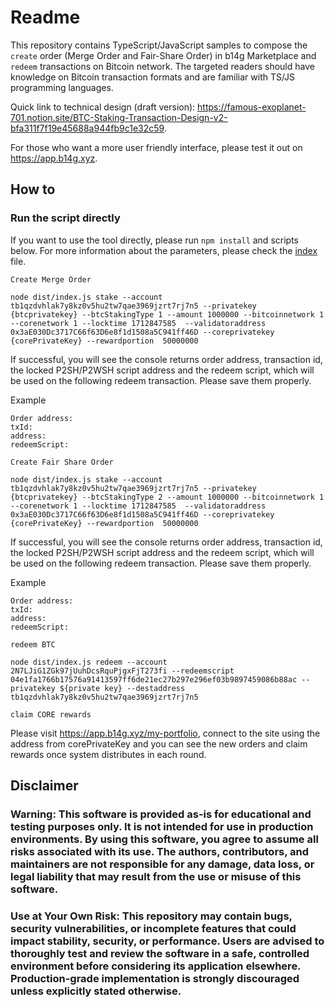 # Readme

This repository contains TypeScript/JavaScript samples to compose the `create` order (Merge Order and Fair-Share Order) in b14g Marketplace and `redeem` transactions on Bitcoin network. The targeted readers should have knowledge on Bitcoin transaction formats and are familiar with TS/JS programming languages.

Quick link to technical design (draft version): https://famous-exoplanet-701.notion.site/BTC-Staking-Transaction-Design-v2-bfa311f7f19e45688a944fb9c1e32c59. 

For those who want a more user friendly interface, please test it out on https://app.b14g.xyz.

## How to

### Run the script directly

If you want to use the tool directly, please run `npm install` and scripts below. For more information about the parameters, please check the [index](index.ts) file.

`Create Merge Order`

``` shell
node dist/index.js stake --account tb1qzdvhlak7y8kz0v5hu2tw7qae3969jzrt7rj7n5 --privatekey {btcprivatekey} --btcStakingType 1 --amount 1000000 --bitcoinnetwork 1 --corenetwork 1 --locktime 1712847585  --validatoraddress  0x3aE030Dc3717C66f63D6e8f1d1508a5C941ff46D --coreprivatekey {corePrivateKey} --rewardportion  50000000
```

If successful, you will see the console returns order address, transaction id, the locked P2SH/P2WSH script address and the redeem script, which will be used on the following redeem transaction. Please save them properly. 

Example

``` shell
Order address: 
txId: 
address: 
redeemScript: 
```

`Create Fair Share Order`

``` shell
node dist/index.js stake --account tb1qzdvhlak7y8kz0v5hu2tw7qae3969jzrt7rj7n5 --privatekey {btcprivatekey} --btcStakingType 2 --amount 1000000 --bitcoinnetwork 1 --corenetwork 1 --locktime 1712847585  --validatoraddress  0x3aE030Dc3717C66f63D6e8f1d1508a5C941ff46D --coreprivatekey {corePrivateKey} --rewardportion  50000000
```

If successful, you will see the console returns order address, transaction id, the locked P2SH/P2WSH script address and the redeem script, which will be used on the following redeem transaction. Please save them properly.

Example

``` shell
Order address: 
txId: 
address: 
redeemScript: 
```



`redeem BTC`
```shell
node dist/index.js redeem --account 2N7LJiG1ZGk97jUuhDcsRquPjgxFjT273fi --redeemscript 04e1fa1766b17576a91413597ff6de21ec27b297e296ef03b9897459086b88ac --privatekey ${private key} --destaddress tb1qzdvhlak7y8kz0v5hu2tw7qae3969jzrt7rj7n5
```

`claim CORE rewards`

Please visit https://app.b14g.xyz/my-portfolio, connect to the site using the address from corePrivateKey and you can see the new orders and claim rewards once system distributes in each round.

## Disclaimer
### Warning: This software is provided as-is for educational and testing purposes only. It is not intended for use in production environments. By using this software, you agree to assume all risks associated with its use. The authors, contributors, and maintainers are not responsible for any damage, data loss, or legal liability that may result from the use or misuse of this software.

### Use at Your Own Risk: This repository may contain bugs, security vulnerabilities, or incomplete features that could impact stability, security, or performance. Users are advised to thoroughly test and review the software in a safe, controlled environment before considering its application elsewhere. Production-grade implementation is strongly discouraged unless explicitly stated otherwise.
